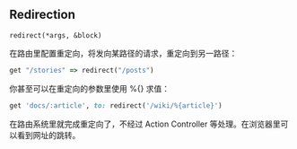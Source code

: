 ## Redirection

`redirect(*args, &block)`

在路由里配置重定向，将发向某路径的请求，重定向到另一路径：

```ruby
get "/stories" => redirect("/posts")
```

你甚至可以在重定向的参数里使用 %{} 求值：

```ruby
get 'docs/:article', to: redirect('/wiki/%{article}')
```

在路由系统里就完成重定向了，不经过 Action Controller 等处理。在浏览器里可以看到网址的跳转。
